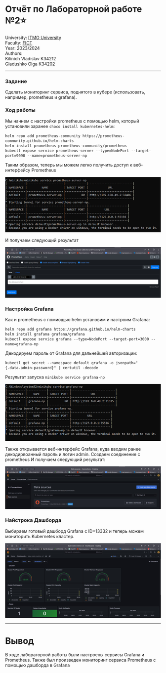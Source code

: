 # Отчёт по Лабораторной работе №2⭐️   

University: [ITMO University](https://itmo.ru/ru/)  
Faculty: [FICT](https://fict.itmo.ru)  
Year: 2023/2024  
Authors:   
Kilinich Vladislav К34212  
Gladushko Olga K34202

---  

### Задание
Сделать мониторинг сервиса, поднятого в кубере (использовать, например, prometheus и grafana).

### Ход работы  

Мы начнем с настройки prometheus с помощью helm, который установили заранее ```choco install kubernetes-helm```:  
```  
helm repo add prometheus-community https://prometheus-community.github.io/helm-charts
helm install prometheus prometheus-community/prometheus
kubectl expose service prometheus-server --type=NodePort --target-port=9090 --name=prometheus-server-np  
```  

Таким образом, теперь мы можем легко получить доступ к веб-интерфейсу Prometheus  
<p align="center">  
<img src="https://github.com/Vlad-Kilinich/Cloud-systems-and-services/blob/main/lab04/images/1.jpg?raw=true" width="600" heidth = '500'>  
</p>  
И получаем следующий результат  

<p align="center">  
<img src="https://github.com/Vlad-Kilinich/Cloud-systems-and-services/blob/main/lab04/images/5.jpg?raw=true">  
</p>  

### Настройка Grafana

Как и prometheus с помиощью helm установим и настроим Grafana:  
```
helm repo add grafana https://grafana.github.io/helm-charts
helm install grafana grafana/grafana
kubectl expose service grafana --type=NodePort --target-port=3000 --name=grafana-np
```  
Декодируем пароль от Grafana для дальнейшей авторизации:  
```
kubectl get secret --namespace default grafana -o jsonpath="{.data.admin-password}" | certutil -decode
```
Результат запуска ```minikube service grafana-np```  
<p align="center">  
<img src="https://github.com/Vlad-Kilinich/Cloud-systems-and-services/blob/main/lab04/images/2.jpg?raw=true"  width="600" heidth = '500'>  
</p>  
Также открывается веб-интерфейс Grafana, куда вводим ранее декодирвоанный пароль и логин admin. Создаем соединение с prometheus  
И получаем следующий результат:  

<p align="center">  
<img src="https://github.com/Vlad-Kilinich/Cloud-systems-and-services/blob/main/lab04/images/4.jpg?raw=true">  
</p>  

### Найстрока Дашборда  
Выбираем готовый дашборд Grafana c ID=13332 и теперь можем мониторить Kubernetes кластер.
<p align="center">  
<img src="https://github.com/Vlad-Kilinich/Cloud-systems-and-services/blob/main/lab04/images/3.jpg?raw=true">  
</p>  

---  
# Вывод
В ходе лабораторной работы были настроены сервисы Grafana и Prometheus. Также был произведен мониторинг сервиса Prometheus с помощью дашборда в Grafana

